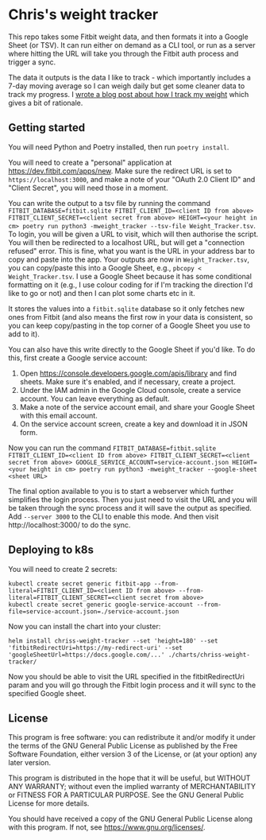 Chris's weight tracker
======================

This repo takes some Fitbit weight data, and then formats it into a Google Sheet (or TSV). It can run either on demand
as a CLI tool, or run as a server where hitting the URL will take you through the Fitbit auth process and trigger a
sync.

The data it outputs is the data I like to track - which importantly includes a 7-day moving average so I can
weigh daily but get some cleaner data to track my progress. I [wrote a blog post about how I track my weight](https://cnorthwood.medium.com/tracking-losing-weight-78eadc616507)
which gives a bit of rationale.

Getting started
---------------

You will need Python and Poetry installed, then run `poetry install`.

You will need to create a "personal" application at https://dev.fitbit.com/apps/new. Make sure
the redirect URL is set to `https://localhost:3000`, and make a note of your "OAuth 2.0 Client ID"
and "Client Secret", you will need those in a moment.

You can write the output to a tsv file by running the command `FITBIT_DATABASE=fitbit.sqlite FITBIT_CLIENT_ID=<client ID from above> FITBIT_CLIENT_SECRET=<client secret from above> HEIGHT=<your height in cm> poetry run python3 -mweight_tracker --tsv-file Weight_Tracker.tsv`.
To login, you will be given a URL to visit, which will then authorise the script. You will then be redirected to a localhost URL,
but will get a "connection refused" error. This is fine, what you want is the URL in your address bar to copy and paste
into the app. Your outputs are now in `Weight_Tracker.tsv`, you can copy/paste this into a Google Sheet,
e.g., `pbcopy < Weight_Tracker.tsv`. I use a Google Sheet because it has some conditional formatting on it (e.g., I
use colour coding for if I'm tracking the direction I'd like to go or not) and then I can plot some charts etc in it.

It stores the values into a `fitbit.sqlite` database so it only fetches new ones from Fitbit (and also means the first
row in your data is consistent, so you can keep copy/pasting in the top corner of a Google Sheet you use to add to it).

You can also have this write directly to the Google Sheet if you'd like. To do this, first create a Google service account:

1. Open https://console.developers.google.com/apis/library and find sheets. Make sure it's enabled, and if necessary, create a project.
2. Under the IAM admin in the Google Cloud console, create a service account. You can leave everything as default.
3. Make a note of the service account email, and share your Google Sheet with this email account.
4. On the service account screen, create a key and download it in JSON form.

Now you can run the command `FITBIT_DATABASE=fitbit.sqlite FITBIT_CLIENT_ID=<client ID from above> FITBIT_CLIENT_SECRET=<client secret from above> GOOGLE_SERVICE_ACCOUNT=service-account.json HEIGHT=<your height in cm> poetry run python3 -mweight_tracker --google-sheet <sheet URL>`

The final option available to you is to start a webserver which further simplifies the login process. Then you just need
to visit the URL and you will be taken through the sync process and it will save the output as specified. Add `--server 3000`
to the CLI to enable this mode. And then visit http://localhost:3000/ to do the sync.

Deploying to k8s
----------------

You will need to create 2 secrets:

    kubectl create secret generic fitbit-app --from-literal=FITBIT_CLIENT_ID=<client ID from above> --from-literal=FITBIT_CLIENT_SECRET=<client secret from above>
    kubectl create secret generic google-service-account --from-file=service-account.json=./service-account.json

Now you can install the chart into your cluster:

    helm install chriss-weight-tracker --set 'height=180' --set 'fitbitRedirectUri=https://my-redirect-uri' --set 'googleSheetUrl=https://docs.google.com/...' ./charts/chriss-weight-tracker/

Now you should be able to visit the URL specified in the fitbitRedirectUri param and you will go through the Fitbit login
process and it will sync to the specified Google sheet.

License
-------

This program is free software: you can redistribute it and/or modify it under the terms of the GNU General Public
License as published by the Free Software Foundation, either version 3 of the License, or (at your option) any later
version.

This program is distributed in the hope that it will be useful, but WITHOUT ANY WARRANTY; without even the implied
warranty of MERCHANTABILITY or FITNESS FOR A PARTICULAR PURPOSE. See the GNU General Public License for more details.

You should have received a copy of the GNU General Public License along with this program. If not,
see <https://www.gnu.org/licenses/>. 
